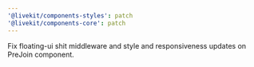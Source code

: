 ```yaml
---
'@livekit/components-styles': patch
'@livekit/components-core': patch
---
```


Fix floating-ui shit middleware and style and responsiveness updates on PreJoin component.
